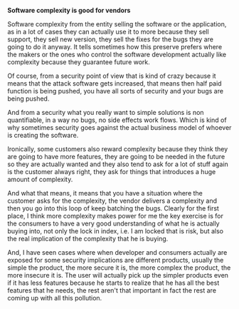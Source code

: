 **Software complexity is good for vendors**

Software complexity from the entity selling the software or the application, as in a lot of cases they can actually use it to more because they sell support, they sell new version, they sell the fixes for the bugs they are going to do it anyway. It tells sometimes how this preserve prefers where the makers or the ones who control the software development actually like complexity because they guarantee future work.

Of course, from a security point of view that is kind of crazy because it means that the attack software gets increased, that means then half paid function is being pushed, you have all sorts of security and your bugs are being pushed.

And from a security what you really want to simple solutions is non quantifiable, in a way no bugs, no side effects work flows. Which is kind of why sometimes security goes against the actual business model of whoever is creating the software.

Ironically, some customers also reward complexity because they think they are going to have more features, they are going to be needed in the future so they are actually wanted and they also tend to ask for a lot of stuff again is the customer always right, they ask for things that introduces a huge amount of complexity. 

And what that means, it means that you have a situation where the customer asks for the complexity, the vendor delivers a complexity and then you go into this loop of keep batching the bugs. Clearly for the first place, I think more complexity makes power for me the key exercise is for the consumers to have a very good understanding of what he is actually buying into, not only the lock in index, i.e. I am locked that is risk, but also the real implication of the complexity that he is buying.

And, I have seen cases where when developer and consumers actually are exposed for some security implications are different products, usually the simple the product, the more secure it is, the more complex the product, the more insecure it is. The user will actually pick up the simpler products even if it has less features because he starts to realize that he has all the best features that he needs, the rest aren't that important in fact the rest are coming up with all this pollution.